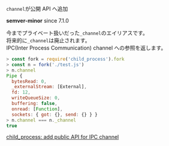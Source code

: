 `channel`が公開 API へ追加

**semver-minor** since 7.1.0

今までプライベート扱いだった`_channel`のエイリアスです。  
将来的に`_channel`は廃止されます。  
IPC(Inter Process Communication) channel への参照を返します。

```js
> const fork = require('child_process').fork
> const n = fork('./test.js')
> n.channel
Pipe {
  bytesRead: 0,
  _externalStream: [External],
  fd: 12,
  writeQueueSize: 0,
  buffering: false,
  onread: [Function],
  sockets: { got: {}, send: {} } }
> n.channel === n._channel
true
```

[child_process: add public API for IPC channel](https://github.com/nodejs/node/pull/9322)
